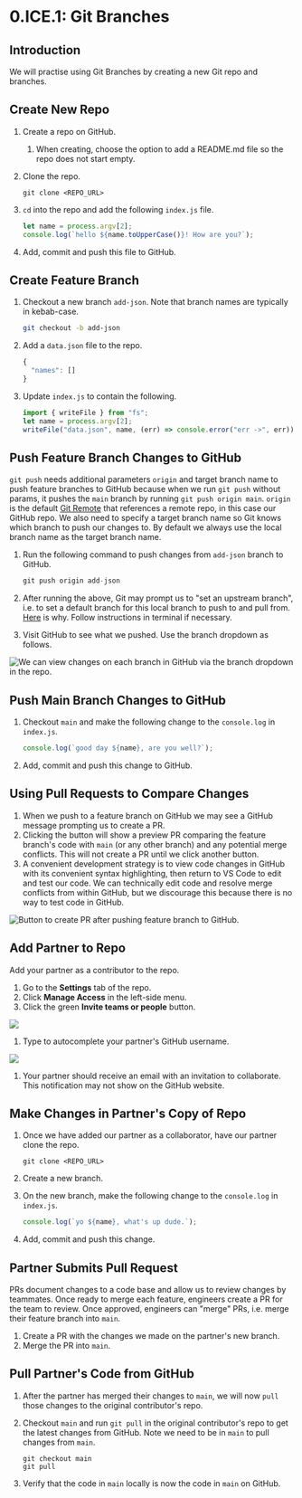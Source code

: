 # 0.ICE.1: Git Branches

## Introduction

We will practise using Git Branches by creating a new Git repo and branches.

## Create New Repo

1. Create a repo on GitHub.
   1. When creating, choose the option to add a README.md file so the repo does not start empty.
2. Clone the repo.

   ```text
   git clone <REPO_URL>
   ```

3. `cd` into the repo and add the following `index.js` file.

   ```javascript
   let name = process.argv[2];
   console.log(`hello ${name.toUpperCase()}! How are you?`);
   ```

4. Add, commit and push this file to GitHub.

## Create Feature Branch

1. Checkout a new branch `add-json`. Note that branch names are typically in kebab-case.

   ```bash
   git checkout -b add-json
   ```

2. Add a `data.json` file to the repo.

   ```javascript
   {
     "names": []
   }
   ```

3. Update `index.js` to contain the following.

   ```javascript
   import { writeFile } from "fs";
   let name = process.argv[2];
   writeFile("data.json", name, (err) => console.error("err ->", err));
   ```

## Push Feature Branch Changes to GitHub

`git push` needs additional parameters `origin` and target branch name to push feature branches to GitHub because when we run `git push` without params, it pushes the `main` branch by running `git push origin main`. `origin` is the default [Git Remote](https://git-scm.com/docs/git-remote.html) that references a remote repo, in this case our GitHub repo. We also need to specify a target branch name so Git knows which branch to push our changes to. By default we always use the local branch name as the target branch name.

1. Run the following command to push changes from `add-json` branch to GitHub.

   ```javascript
   git push origin add-json
   ```

2. After running the above, Git may prompt us to "set an upstream branch", i.e. to set a default branch for this local branch to push to and pull from. [Here](https://stackoverflow.com/questions/37770467/why-do-i-have-to-git-push-set-upstream-origin-branch) is why. Follow instructions in terminal if necessary.
3. Visit GitHub to see what we pushed. Use the branch dropdown as follows.

![We can view changes on each branch in GitHub via the branch dropdown in the repo.](../../.gitbook/assets/screen-shot-2020-11-10-at-9.09.52-pm.png)

## Push Main Branch Changes to GitHub

1. Checkout `main` and make the following change to the `console.log` in `index.js`.

   ```javascript
   console.log(`good day ${name}, are you well?`);
   ```

2. Add, commit and push this change to GitHub.

## Using Pull Requests to Compare Changes

1. When we push to a feature branch on GitHub we may see a GitHub message prompting us to create a PR.
2. Clicking the button will show a preview PR comparing the feature branch's code with `main` \(or any other branch\) and any potential merge conflicts. This will not create a PR until we click another button.
3. A convenient development strategy is to view code changes in GitHub with its convenient syntax highlighting, then return to VS Code to edit and test our code. We can technically edit code and resolve merge conflicts from within GitHub, but we discourage this because there is no way to test code in GitHub.

![Button to create PR after pushing feature branch to GitHub.](../../.gitbook/assets/screen-shot-2020-11-10-at-9.27.42-pm.png)

## Add Partner to Repo

Add your partner as a contributor to the repo.

1. Go to the **Settings** tab of the repo.
2. Click **Manage Access** in the left-side menu.
3. Click the green **Invite teams or people** button.

![](../../.gitbook/assets/screen-shot-2020-11-10-at-9.13.35-pm.png)

1. Type to autocomplete your partner's GitHub username.

![](../../.gitbook/assets/screen-shot-2020-11-10-at-9.13.46-pm.png)

1. Your partner should receive an email with an invitation to collaborate. This notification may not show on the GitHub website.

## Make Changes in Partner's Copy of Repo

1. Once we have added our partner as a collaborator, have our partner clone the repo.

   ```text
   git clone <REPO_URL>
   ```

2. Create a new branch.
3. On the new branch, make the following change to the `console.log` in `index.js`.

   ```javascript
   console.log(`yo ${name}, what's up dude.`);
   ```

4. Add, commit and push this change.

## Partner Submits Pull Request

PRs document changes to a code base and allow us to review changes by teammates. Once ready to merge each feature, engineers create a PR for the team to review. Once approved, engineers can "merge" PRs, i.e. merge their feature branch into `main`.

1. Create a PR with the changes we made on the partner's new branch.
2. Merge the PR into `main`.

## Pull Partner's Code from GitHub

1. After the partner has merged their changes to `main`, we will now `pull` those changes to the original contributor's repo.
2. Checkout `main` and run `git pull` in the original contributor's repo to get the latest changes from GitHub. Note we need to be in `main` to pull changes from `main`.

   ```text
   git checkout main
   git pull
   ```

3. Verify that the code in `main` locally is now the code in `main` on GitHub.
